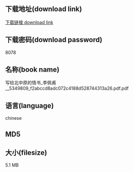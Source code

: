 ## 下载地址(download link)
[下载链接 download link](https://tutu365.netlify.app/?s=%E5%86%99%E7%BB%99%E5%8C%97%E4%B8%AD%E5%8E%9F%E7%9A%84%E6%83%85%E4%B9%A6_%E6%9D%8E%E4%BD%A9%E7%94%AB__5349809_f2abccd8adc072c4188d528744313a26.pdf)

## 下载密码(download password)
8078

## 名称(book name)
写给北中原的情书_李佩甫__5349809_f2abccd8adc072c4188d528744313a26.pdf.pdf

## 语言(language)
chinese

## MD5


## 大小(filesize)
5.1 MB
